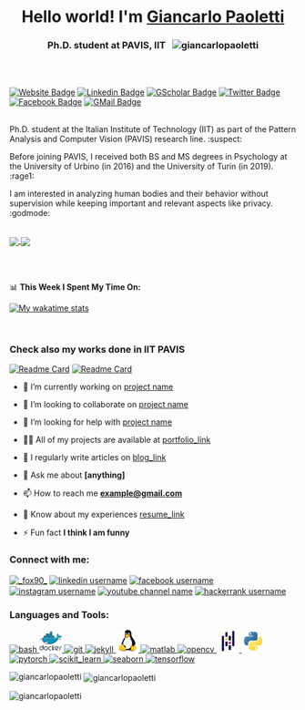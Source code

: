 <h1 align="center">Hello world! I'm <a href="https://giancarlopaoletti.github.io/" target="_blank" rel="noopener noreferrer">Giancarlo Paoletti</a></h1>
<h3 align="center">Ph.D. student at PAVIS, IIT &nbsp; <img src="https://komarev.com/ghpvc/?username=giancarlopaoletti&label=Profile%20views&color=f05237&style=flat" alt="giancarlopaoletti" /></h3>

<br/><br/>

[![Website Badge](https://img.shields.io/badge/Website-3b5998?style=flat&logo=google-chrome&logoColor=white)](https://giancarlopaoletti.github.io/)
[![Linkedin Badge](https://img.shields.io/badge/-LinkedIn-0e76a8?style=flat&logo=Linkedin&logoColor=white)](https://www.linkedin.com/in/giancarlo-paoletti-369339172/)
[![GScholar Badge](https://img.shields.io/badge/GScholar-%2312100E.svg?&style=for&logo=googlescholar&logoColor=white)](https://scholar.google.com/citations?user=X8FU5xMAAAAJ)
[![Twitter Badge](https://img.shields.io/badge/-Twitter-00acee?style=flat&logo=Twitter&logoColor=white)](https://twitter.com/_Fox90_)
[![Facebook Badge](https://img.shields.io/badge/-Facebook-1877F2?style=flat&logo=Facebook&logoColor=white)](https://www.facebook.com/profile.php?id=1348413018)
[![GMail Badge](https://img.shields.io/badge/-Email-DB4437?style=flat&logo=gmail&logoColor=white)](mailto:giancarlo.paoletti@iit.it)

<br/>
Ph.D. student at the Italian Institute of Technology (IIT) as part of the Pattern Analysis and Computer Vision (PAVIS) research line. :suspect:

Before joining PAVIS, I received both BS and MS degrees in Psychology at the University of Urbino (in 2016) and the University of Turin (in 2019). :rage1:

I am interested in analyzing human bodies and their behavior without supervision while keeping important and relevant aspects like privacy. :godmode:

<br/>

<a href="https://github.com/GiancarloPaoletti/README.md">
  <img align="center" src="https://github-readme-stats.vercel.app/api?username=GiancarloPaoletti&show_icons=true&hide_border=true&&count_private=true&include_all_commits=true&theme=swift"/>
</a>
<a href="https://github.com/GiancarloPaoletti/README.md">
  <img align="center" src="https://github-readme-stats.vercel.app/api/top-langs/?username=GiancarloPaoletti&layout=compact&langs_count=10&theme=swift" />
</a>

<br/><br/>

📊 **This Week I Spent My Time On:**

[![My wakatime stats](https://github-readme-stats.vercel.app/api/wakatime?username=fox90&theme=swift)](https://github.com/GiancarloPaoletti/README.md)

<br/>

### Check also my works done in IIT PAVIS
[![Readme Card](https://github-readme-stats.vercel.app/api/pin/?username=IIT-PAVIS&repo=subspace-clustering-action-recognition&show_owner=true&theme=swift)](https://github.com/IIT-PAVIS/subspace-clustering-action-recognition)
[![Readme Card](https://github-readme-stats.vercel.app/api/pin/?username=IIT-PAVIS&repo=UHAR_Skeletal_Laplacian&show_owner=true&theme=swift)](https://github.com/IIT-PAVIS/UHAR_Skeletal_Laplacian)
  

- 🔭 I’m currently working on [project name](project_link)

- 👯 I’m looking to collaborate on [project name](project_link)

- 🤝 I’m looking for help with [project name](project_link)

- 👨‍💻 All of my projects are available at [portfolio_link](portfolio_link)

- 📝 I regularly write articles on [blog_link](blog_link)

- 💬 Ask me about **[anything]**

- 📫 How to reach me **example@gmail.com**

- 📄 Know about my experiences [resume_link](resume_link)

- ⚡ Fun fact **I think I am funny**

<h3 align="left">Connect with me:</h3>
<p align="left">
<a href="https://twitter.com/_fox90_" target="blank"><img align="center" src="https://raw.githubusercontent.com/rahuldkjain/github-profile-readme-generator/master/src/images/icons/Social/twitter.svg" alt="_fox90_" height="30" width="40" /></a>
<a href="https://linkedin.com/in/linkedin username" target="blank"><img align="center" src="https://raw.githubusercontent.com/rahuldkjain/github-profile-readme-generator/master/src/images/icons/Social/linked-in-alt.svg" alt="linkedin username" height="30" width="40" /></a>
<a href="https://fb.com/facebook username" target="blank"><img align="center" src="https://raw.githubusercontent.com/rahuldkjain/github-profile-readme-generator/master/src/images/icons/Social/facebook.svg" alt="facebook username" height="30" width="40" /></a>
<a href="https://instagram.com/instagram username" target="blank"><img align="center" src="https://raw.githubusercontent.com/rahuldkjain/github-profile-readme-generator/master/src/images/icons/Social/instagram.svg" alt="instagram username" height="30" width="40" /></a>
<a href="https://www.youtube.com/c/youtube channel name" target="blank"><img align="center" src="https://raw.githubusercontent.com/rahuldkjain/github-profile-readme-generator/master/src/images/icons/Social/youtube.svg" alt="youtube channel name" height="30" width="40" /></a>
<a href="https://www.hackerrank.com/hackerrank username" target="blank"><img align="center" src="https://raw.githubusercontent.com/rahuldkjain/github-profile-readme-generator/master/src/images/icons/Social/hackerrank.svg" alt="hackerrank username" height="30" width="40" /></a>
</p>

<h3 align="left">Languages and Tools:</h3>
<p align="left"> <a href="https://www.gnu.org/software/bash/" target="_blank" rel="noreferrer"> <img src="https://www.vectorlogo.zone/logos/gnu_bash/gnu_bash-icon.svg" alt="bash" width="40" height="40"/> </a> <a href="https://www.docker.com/" target="_blank" rel="noreferrer"> <img src="https://raw.githubusercontent.com/devicons/devicon/master/icons/docker/docker-original-wordmark.svg" alt="docker" width="40" height="40"/> </a> <a href="https://git-scm.com/" target="_blank" rel="noreferrer"> <img src="https://www.vectorlogo.zone/logos/git-scm/git-scm-icon.svg" alt="git" width="40" height="40"/> </a> <a href="https://jekyllrb.com/" target="_blank" rel="noreferrer"> <img src="https://www.vectorlogo.zone/logos/jekyllrb/jekyllrb-icon.svg" alt="jekyll" width="40" height="40"/> </a> <a href="https://www.linux.org/" target="_blank" rel="noreferrer"> <img src="https://raw.githubusercontent.com/devicons/devicon/master/icons/linux/linux-original.svg" alt="linux" width="40" height="40"/> </a> <a href="https://www.mathworks.com/" target="_blank" rel="noreferrer"> <img src="https://upload.wikimedia.org/wikipedia/commons/2/21/Matlab_Logo.png" alt="matlab" width="40" height="40"/> </a> <a href="https://opencv.org/" target="_blank" rel="noreferrer"> <img src="https://www.vectorlogo.zone/logos/opencv/opencv-icon.svg" alt="opencv" width="40" height="40"/> </a> <a href="https://pandas.pydata.org/" target="_blank" rel="noreferrer"> <img src="https://raw.githubusercontent.com/devicons/devicon/2ae2a900d2f041da66e950e4d48052658d850630/icons/pandas/pandas-original.svg" alt="pandas" width="40" height="40"/> </a> <a href="https://www.python.org" target="_blank" rel="noreferrer"> <img src="https://raw.githubusercontent.com/devicons/devicon/master/icons/python/python-original.svg" alt="python" width="40" height="40"/> </a> <a href="https://pytorch.org/" target="_blank" rel="noreferrer"> <img src="https://www.vectorlogo.zone/logos/pytorch/pytorch-icon.svg" alt="pytorch" width="40" height="40"/> </a> <a href="https://scikit-learn.org/" target="_blank" rel="noreferrer"> <img src="https://upload.wikimedia.org/wikipedia/commons/0/05/Scikit_learn_logo_small.svg" alt="scikit_learn" width="40" height="40"/> </a> <a href="https://seaborn.pydata.org/" target="_blank" rel="noreferrer"> <img src="https://seaborn.pydata.org/_images/logo-mark-lightbg.svg" alt="seaborn" width="40" height="40"/> </a> <a href="https://www.tensorflow.org" target="_blank" rel="noreferrer"> <img src="https://www.vectorlogo.zone/logos/tensorflow/tensorflow-icon.svg" alt="tensorflow" width="40" height="40"/> </a> </p>

<p><img align="left" src="https://github-readme-stats.vercel.app/api/top-langs?username=giancarlopaoletti&show_icons=true&locale=en&layout=compact" alt="giancarlopaoletti" /></p>

<p>&nbsp;<img align="center" src="https://github-readme-stats.vercel.app/api?username=giancarlopaoletti&show_icons=true&locale=en" alt="giancarlopaoletti" /></p>

<p><img align="center" src="https://github-readme-streak-stats.herokuapp.com/?user=giancarlopaoletti&" alt="giancarlopaoletti" /></p>






<!--
**GiancarloPaoletti/GiancarloPaoletti** is a ✨ _special_ ✨ repository because its `README.md` (this file) appears on your GitHub profile.

Here are some ideas to get you started:

- 🔭 I’m currently working on ...
- 🌱 I’m currently learning ...
- 👯 I’m looking to collaborate on ...
- 🤔 I’m looking for help with ...
- 💬 Ask me about ...
- 📫 How to reach me: ...
- 😄 Pronouns: ...
- ⚡ Fun fact: ...
-->
